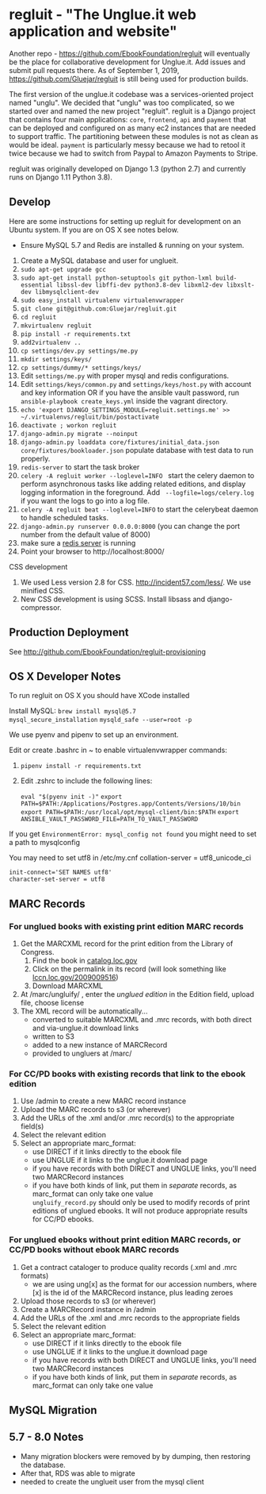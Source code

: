 regluit - "The Unglue.it web application and website"
=======

Another repo - https://github.com/EbookFoundation/regluit will eventually be the place for collaborative development for Unglue.it. Add issues and submit pull requests there. As of September 1, 2019, https://github.com/Gluejar/regluit is still being used for production builds.

The first version of the unglue.it codebase was a services-oriented project named "unglu".
We decided that "unglu" was too complicated, so we started over and named the new project "regluit".
regluit is a Django project that
contains four main applications: `core`, `frontend`, `api` and `payment` that can be deployed
and configured on as many ec2 instances that are needed to support traffic.
The partitioning between these modules is not as clean as would be ideal. `payment` is particularly messy because we had to retool it twice because we had to switch from Paypal to Amazon Payments to Stripe.

regluit was originally developed on Django 1.3 (python 2.7) and currently runs on Django 1.11 Python 3.8).

Develop
-------

Here are some instructions for setting up regluit for development on
an Ubuntu system. If you are on OS X see notes below.


- Ensure MySQL 5.7 and Redis are installed & running on your system.
1. Create a MySQL database and user for unglueit.
1. `sudo apt-get upgrade gcc`
1. `sudo apt-get install python-setuptools git python-lxml build-essential libssl-dev libffi-dev python3.8-dev libxml2-dev libxslt-dev libmysqlclient-dev`
1. `sudo easy_install virtualenv virtualenvwrapper`
1. `git clone git@github.com:Gluejar/regluit.git`
1. `cd regluit`
1. `mkvirtualenv regluit`
1. `pip install -r requirements.txt`
1. `add2virtualenv ..`
1. `cp settings/dev.py settings/me.py`
1. `mkdir settings/keys/`
1. `cp settings/dummy/* settings/keys/`
1. Edit `settings/me.py` with proper mysql and redis configurations.
1. Edit  `settings/keys/common.py` and `settings/keys/host.py` with account and key information OR if you have the ansible vault password, run `ansible-playbook create_keys.yml` inside the vagrant directory.
1. `echo 'export DJANGO_SETTINGS_MODULE=regluit.settings.me' >> ~/.virtualenvs/regluit/bin/postactivate`
1. `deactivate ; workon regluit`
1. `django-admin.py migrate --noinput`
1. `django-admin.py loaddata core/fixtures/initial_data.json core/fixtures/bookloader.json` populate database with test data to run properly.
1. `redis-server` to start the task broker
1. `celery -A regluit worker --loglevel=INFO ` start the celery daemon to perform asynchronous tasks like adding related editions, and display logging information in the foreground. Add ` --logfile=logs/celery.log` if you want the logs to go into a log file.
1. `celery -A regluit beat --loglevel=INFO` to start the celerybeat daemon to handle scheduled tasks. 
1. `django-admin.py runserver 0.0.0.0:8000` (you can change the port number from the default value of 8000)
1. make sure a [redis server](https://redis.io/topics/quickstart) is running
1. Point your browser to http://localhost:8000/

CSS development

1. We used Less version 2.8 for CSS. http://incident57.com/less/. We use minified CSS.
1. New CSS development is using SCSS. Install libsass and django-compressor.

Production Deployment
---------------------

See http://github.com/EbookFoundation/regluit-provisioning

OS X Developer Notes
-------------------

To run regluit on OS X you should have XCode installed

Install MySQL:
    `brew install mysql@5.7`    
    `mysql_secure_installation`
    `mysqld_safe --user=root -p`
    

We use pyenv and pipenv to set up an environment.

Edit or create .bashrc in ~ to enable virtualenvwrapper commands:

1. `pipenv install -r requirements.txt`
1. Edit .zshrc to include the following lines:

    `eval "$(pyenv init -)"`
    `export PATH=$PATH:/Applications/Postgres.app/Contents/Versions/10/bin`
    `export PATH=$PATH:/usr/local/opt/mysql-client/bin:$PATH`
    `export ANSIBLE_VAULT_PASSWORD_FILE=PATH_TO_VAULT_PASSWORD`

If you get `EnvironmentError: mysql_config not found`
you might need to set a path to mysqlconfig

You may need to set utf8 in /etc/my.cnf
collation-server = utf8_unicode_ci

    init-connect='SET NAMES utf8'
    character-set-server = utf8

MARC Records
------------

### For unglued books with existing print edition MARC records
1. Get the MARCXML record for the print edition from the Library of Congress.
    1. Find the book in [catalog.loc.gov](http://catalog.loc.gov/)
    1. Click on the permalink in its record (will look something like [lccn.loc.gov/2009009516](http://lccn.loc.gov/2009009516))
    1. Download MARCXML
1. At /marc/ungluify/ , enter the _unglued edition_ in the Edition field, upload file, choose license
1. The XML record will be automatically...
    * converted to suitable MARCXML and .mrc records, with both direct and via-unglue.it download links
    * written to S3
    * added to a new instance of MARCRecord
    * provided to ungluers at /marc/

### For CC/PD books with existing records that link to the ebook edition
1. Use /admin to create a new MARC record instance
1. Upload the MARC records to s3 (or wherever)
1. Add the URLs of the .xml and/or .mrc record(s) to the appropriate field(s)
1. Select the relevant edition
1. Select an appropriate marc_format:
    * use DIRECT if it links directly to the ebook file
    * use UNGLUE if it links to the unglue.it download page
    * if you have records with both DIRECT and UNGLUE links, you'll need two MARCRecord instances
    * if you have both kinds of link, put them in _separate_ records, as marc_format can only take one value    
`ungluify_record.py` should only be used to modify records of print editions of unglued ebooks.  It will not produce appropriate results for CC/PD ebooks.

### For unglued ebooks without print edition MARC records, or CC/PD books without ebook MARC records
1. Get a contract cataloger to produce quality records (.xml and .mrc formats)
    * we are using ung[x] as the format for our accession numbers, where [x] is the id of the MARCRecord instance, plus leading zeroes
1. Upload those records to s3 (or wherever)
1. Create a MARCRecord instance in /admin
1. Add the URLs of the .xml and .mrc records to the appropriate fields
1. Select the relevant edition
1. Select an appropriate marc_format:
    * use DIRECT if it links directly to the ebook file
    * use UNGLUE if it links to the unglue.it download page
    * if you have records with both DIRECT and UNGLUE links, you'll need two MARCRecord instances
    * if you have both kinds of link, put them in _separate_ records, as marc_format can only take one value

MySQL Migration
---------------

## 5.7 - 8.0 Notes

* Many migration blockers were removed by by dumping, then restoring the database.
* After that, RDS was able to migrate
* needed to create the unglueit user from the mysql client

